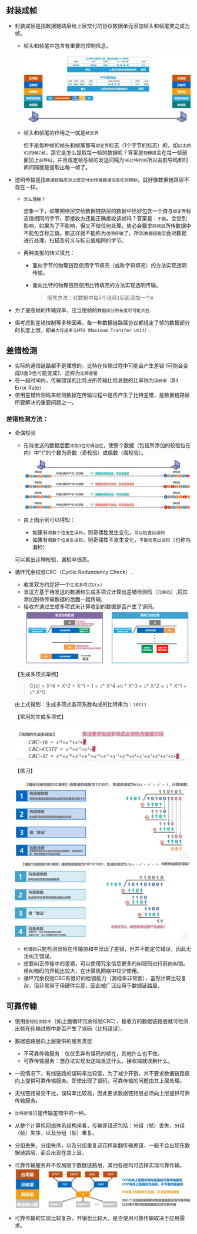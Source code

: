 ## 封装成帧

 - 封装成帧是指数据链路层给上层交付的协议数据单元添加帧头和帧尾使之成为帧。
   - 帧头和帧尾中包含有重要的控制信息。
   ![图片](../imgs/network/61.jpg)
   - 帧头和帧尾的作用之一就是`帧定界`
      
      但不是每种帧的帧头和帧尾都有`帧定界`标志（1个字节的标志）的，如`以太网V2的MAC帧`，那它是怎么提取每一帧的数据呢？答案是`物理层`会在每一帧前面加上`前导码`，并且规定帧与帧的发送间隔为`96比特时间`所以由前导码和时间间隔就是提取出每一帧了。

- 透明传输是指`数据链路层对上层交付的传输数据没有任何限制`，就好像数据链路层不存在一样。

    - `怎么理解？`
     
        想象一下，如果网络层交给数据链路层的数据中恰好包含一个值与`帧定界`标志值相同的字节，那接收方还能正确接收该帧吗？答案是：`不能`。会受到影响，如果为了不影响，但又不做任何处理，势必会要求`网络层`所传数据中不能包含标志值。那这样就不能称为`透明传输`了。所以`数据链路层`会对数据进行处理，扫描及转义与标志值相同的字节。
    - 两种类型的转义填充：
      - 面向字节的物理链路使用字节填充（或称字符填充）的方法实现透明传输。

      - 面向比特的物理链路使用比特填充的方法实现透明传输。
        > 填充方法：对数据中每5个连续`1`后面添加一个`0`

- 为了提高帧的传输效率，应当使帧的`数据部分的长度尽可能大些`.
- 但考虑到差错控制等多种因素，每一种数据链路层协议都规定了帧的数据部分的长度上限，即`最大传送单元MTU（Maximum Transfer Unit）`.

## 差错检测

- 实际的通信链路都不是理想的，比特在传输过程中可能会产生差错:1可能会变成0面0也可能变成1，这称为`比特差错`
- 在一段时间内，传输错误的比特占所传输比特总数的比率称为`误码率`（Bit Error Rate）.
- 使用差错检测码来检测数据在传输过程中是否产生了比特差错，是数据链路层所要解决的重要问题之一。

### 差错检测方法：
 
  - 奇偶校验
    - 在待发送的数据后面`添加1位奇偶验位`，使整个数据（包括所添加的校验位在内）中"1"的个数为奇数（奇校验）或偶数（偶校验）。
    ![图片](../imgs/network/62.jpg)

    - 由上图示例可以得知：
      - 如果有`奇数个位发生误码`，则奇偶性发生变化，`可以检查出误码`
      - 如果有`偶数个位发生误码`，则奇偶性不发生变化，`不能检查出误码`（也称为漏检）

    可以看出这种校验，漏检率很高。

  - 循环冗余校验CRC（Cyclic Redundancy Check）.
    - 收发双方约定好一个`生成多项式G(x)`
    - 发送方基于待发送的数据和生成多项式计算出差错检测码（`冗余码`）,将其添加到待传输数据的后面一起传输;
    - 接收方通过生成多项式来计算收到的数据是否产生了误码。
    ![图片](../imgs/network/63.jpg)

    【生成多项式举例】
     > G(x) = X^4 + X^2 + X^1 + 1 = `1`* X^4 +`0` * X^3 + `1`* X^2 + `1` * X^1 + `1`* X^0

     由上式得到：生成多项式各项系数构成的比特串为：`10111`
    
    【常用的生成多项式】

    ![图片](../imgs/network/64.jpg)

    【练习】

    ![图片](../imgs/network/65.jpg)
    ![图片](../imgs/network/66.jpg)

    - `检错码`只能检测出帧在传输协和中出现了差错，但并不能定位错误，因此无法纠正错误。
    - 想要纠正传输中的差错，可以使用冗余信息更多的纠错码进行前向纠错。但纠错码的开销比较大，在计算机网络中较少使用。
    - 循环冗余校验CRC有很好的检错能力（漏栓率非常低），虽然计算比较复杂，但非常易于用硬件实现，因此被广泛应用于数据链路层。

## 可靠传输
   - 使用`差错检测技术`（如上面循环冗余校验CRC），接收方的数据链路层就可检测出帧在传输过程中是否产生了误码（比特错误）。
   - 数据链路层向上层提供的服务类型
     - 不可靠传输服务：仅仅丢弃有误码的帧在，其他什么也不做。
     - 可靠传输服务：想办法实现发送端发送什么，接收端就收到什么。
  - 一般情况下，有线链路的误码率比较低，为了减少开销，并不要求数据链路层向上提供可靠传输服务。即使出现了误码，可靠传输的问题由其上层处理。
  - 无线链路易受干扰，误码率比较高，因此要求数据链路层必须向上层提供可靠传输服务。

  - `比特差错`只是传输差错中的一种。
  - 从整个计算机网络体系结构来看，传输差错还包括：分组（帧）丢失，分组（帧）失序，以及分组（帧）重复。
  - 分组丢失，分组失序，以及分组重复这花样新翻传输差错，一般不会出现在数据链路层，面会出现在其上层。
  - 可靠传输服务并不仅局限于数据链路层，其他各层均可选择实现可靠传输。
   ![图片](../imgs/network/67.jpg)

  - 可靠传输的实现比较复杂，开销也比较大，是否使用可靠传输取决于应用需求。
  



    

